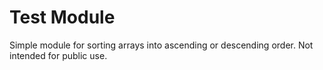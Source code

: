 # Test Module
Simple module for sorting arrays into ascending or descending order. Not intended for public use.